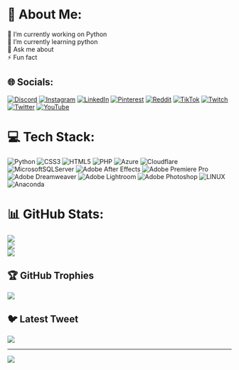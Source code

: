 # 💫 About Me:
🔭 I’m currently working on Python<br>🌱 I’m currently learning python<br>💬 Ask me about <br>⚡ Fun fact


## 🌐 Socials:
[![Discord](https://img.shields.io/badge/Discord-%237289DA.svg?logo=discord&logoColor=white)](https://discord.gg/mertgzzr#4726) [![Instagram](https://img.shields.io/badge/Instagram-%23E4405F.svg?logo=Instagram&logoColor=white)](https://instagram.com/Mertgzzr) [![LinkedIn](https://img.shields.io/badge/LinkedIn-%230077B5.svg?logo=linkedin&logoColor=white)](https://linkedin.com/in/Mertgzzr) [![Pinterest](https://img.shields.io/badge/Pinterest-%23E60023.svg?logo=Pinterest&logoColor=white)](https://pinterest.com/Mertgzzr) [![Reddit](https://img.shields.io/badge/Reddit-%23FF4500.svg?logo=Reddit&logoColor=white)](https://reddit.com/user/Mertgzzr) [![TikTok](https://img.shields.io/badge/TikTok-%23000000.svg?logo=TikTok&logoColor=white)](https://tiktok.com/@Mertgzzr) [![Twitch](https://img.shields.io/badge/Twitch-%239146FF.svg?logo=Twitch&logoColor=white)](https://twitch.tv/Mertgzzr) [![Twitter](https://img.shields.io/badge/Twitter-%231DA1F2.svg?logo=Twitter&logoColor=white)](https://twitter.com/Mertgzzr) [![YouTube](https://img.shields.io/badge/YouTube-%23FF0000.svg?logo=YouTube&logoColor=white)](https://youtube.com/@Mertgzzr) 

# 💻 Tech Stack:
![Python](https://img.shields.io/badge/python-3670A0?style=for-the-badge&logo=python&logoColor=ffdd54) ![CSS3](https://img.shields.io/badge/css3-%231572B6.svg?style=for-the-badge&logo=css3&logoColor=white) ![HTML5](https://img.shields.io/badge/html5-%23E34F26.svg?style=for-the-badge&logo=html5&logoColor=white) ![PHP](https://img.shields.io/badge/php-%23777BB4.svg?style=for-the-badge&logo=php&logoColor=white) ![Azure](https://img.shields.io/badge/azure-%230072C6.svg?style=for-the-badge&logo=azure-devops&logoColor=white) ![Cloudflare](https://img.shields.io/badge/Cloudflare-F38020?style=for-the-badge&logo=Cloudflare&logoColor=white) ![MicrosoftSQLServer](https://img.shields.io/badge/Microsoft%20SQL%20Sever-CC2927?style=for-the-badge&logo=microsoft%20sql%20server&logoColor=white) ![Adobe After Effects](https://img.shields.io/badge/Adobe%20After%20Effects-9999FF.svg?style=for-the-badge&logo=Adobe%20After%20Effects&logoColor=white) ![Adobe Premiere Pro](https://img.shields.io/badge/Adobe%20Premiere%20Pro-9999FF.svg?style=for-the-badge&logo=Adobe%20Premiere%20Pro&logoColor=white) ![Adobe Dreamweaver](https://img.shields.io/badge/Adobe%20Dreamweaver-FF61F6.svg?style=for-the-badge&logo=Adobe%20Dreamweaver&logoColor=white) ![Adobe Lightroom](https://img.shields.io/badge/Adobe%20Lightroom-31A8FF.svg?style=for-the-badge&logo=Adobe%20Lightroom&logoColor=white) ![Adobe Photoshop](https://img.shields.io/badge/adobephotoshop-%2331A8FF.svg?style=for-the-badge&logo=adobephotoshop&logoColor=white) ![LINUX](https://img.shields.io/badge/Linux-FCC624?style=for-the-badge&logo=linux&logoColor=black) ![Anaconda](https://img.shields.io/badge/Anaconda-%2344A833.svg?style=for-the-badge&logo=anaconda&logoColor=white)
# 📊 GitHub Stats:
![](https://github-readme-stats.vercel.app/api?username=Mertgzzr&theme=dark&hide_border=false&include_all_commits=false&count_private=false)<br/>
![](https://github-readme-streak-stats.herokuapp.com/?user=Mertgzzr&theme=dark&hide_border=false)<br/>
![](https://github-readme-stats.vercel.app/api/top-langs/?username=Mertgzzr&theme=dark&hide_border=false&include_all_commits=false&count_private=false&layout=compact)

## 🏆 GitHub Trophies
![](https://github-profile-trophy.vercel.app/?username=Mertgzzr&theme=radical&no-frame=false&no-bg=true&margin-w=4)

## 🐦 Latest Tweet
[![](https://gtce.itsvg.in/api?username=Mertgzzr)](https://github.com/VishwaGauravIn/github-twitter-card-embed)

---
[![](https://visitcount.itsvg.in/api?id=Mertgzzr&icon=0&color=0)](https://visitcount.itsvg.in)

<!-- Proudly created with GPRM ( https://gprm.itsvg.in ) -->
